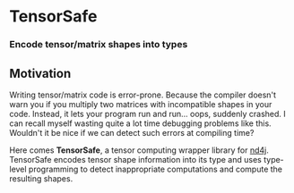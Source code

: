 # TensorSafe

### Encode tensor/matrix shapes into types

## Motivation

Writing tensor/matrix code is error-prone. Because the compiler doesn't
 warn you if you multiply two matrices with incompatible shapes in your 
 code. Instead, it lets your program run and run... oops, suddenly crashed. I 
 can recall myself wasting quite a lot time debugging problems like this.
 Wouldn't it be nice if we can detect such errors at compiling time?
 
Here comes **TensorSafe**, a tensor computing wrapper library for
[nd4j](https://github.com/deeplearning4j/nd4j). TensorSafe encodes tensor
shape information into its type and uses type-level programming to detect
inappropriate computations and compute the resulting shapes. 